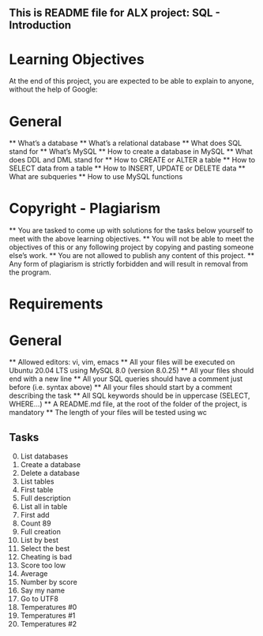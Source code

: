 ## This is README file for ALX project: SQL - Introduction

# Learning Objectives
At the end of this project, you are expected to be able to explain to anyone, without the help of Google:

# General
** What’s a database
** What’s a relational database
** What does SQL stand for
** What’s MySQL
** How to create a database in MySQL
** What does DDL and DML stand for
** How to CREATE or ALTER a table
** How to SELECT data from a table
** How to INSERT, UPDATE or DELETE data
** What are subqueries
** How to use MySQL functions

# Copyright - Plagiarism
** You are tasked to come up with solutions for the tasks below yourself to meet with the above learning objectives.
** You will not be able to meet the objectives of this or any following project by copying and pasting someone else’s work.
** You are not allowed to publish any content of this project.
** Any form of plagiarism is strictly forbidden and will result in removal from the program.

# Requirements
# General
** Allowed editors: vi, vim, emacs
** All your files will be executed on Ubuntu 20.04 LTS using MySQL 8.0 (version 8.0.25)
** All your files should end with a new line
** All your SQL queries should have a comment just before (i.e. syntax above)
** All your files should start by a comment describing the task
** All SQL keywords should be in uppercase (SELECT, WHERE…)
** A README.md file, at the root of the folder of the project, is mandatory
** The length of your files will be tested using wc

## Tasks

0. List databases
1. Create a database
2. Delete a database
3. List tables
4. First table
5. Full description
6. List all in table
7. First add
8. Count 89
9. Full creation
10. List by best
11. Select the best
12. Cheating is bad
13. Score too low
14. Average
15. Number by score
16. Say my name
17. Go to UTF8
18. Temperatures #0
19. Temperatures #1
20. Temperatures #2

